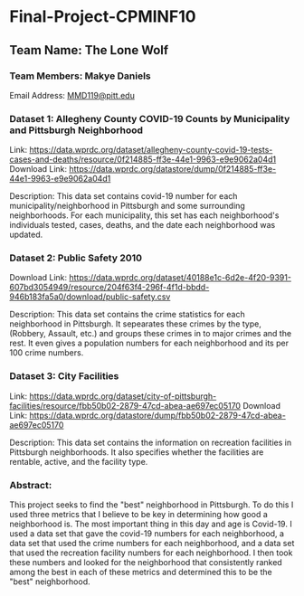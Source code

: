 # Final-Project-CPMINF10
## Team Name: The Lone Wolf
### Team Members: Makye Daniels
Email Address: MMD119@pitt.edu

### Dataset 1: Allegheny County COVID-19 Counts by Municipality and Pittsburgh Neighborhood
Link: https://data.wprdc.org/dataset/allegheny-county-covid-19-tests-cases-and-deaths/resource/0f214885-ff3e-44e1-9963-e9e9062a04d1
Download Link: https://data.wprdc.org/datastore/dump/0f214885-ff3e-44e1-9963-e9e9062a04d1

Description: This data set contains covid-19 number for each municipality/neighborhood in Pittsburgh and some surrounding neighborhoods. For each municipality, this set has each neighborhood's individuals tested, cases, deaths, and the date each neighborhood was updated.

### Dataset 2: Public Safety 2010
Download Link: https://data.wprdc.org/dataset/40188e1c-6d2e-4f20-9391-607bd3054949/resource/204f63f4-296f-4f1d-bbdd-946b183fa5a0/download/public-safety.csv

Description: This data set contains the crime statistics for each neighborhood in Pittsburgh. It sepearates these crimes by the type, (Robbery, Assault, etc.) and groups these crimes in to major crimes and the rest. It even gives a population numbers for each neighborhood and its per 100 crime numbers. 

### Dataset 3: City Facilities
Link: https://data.wprdc.org/dataset/city-of-pittsburgh-facilities/resource/fbb50b02-2879-47cd-abea-ae697ec05170
Download Link: https://data.wprdc.org/datastore/dump/fbb50b02-2879-47cd-abea-ae697ec05170

Description: This data set contains the information on recreation facilities in Pittsburgh neighborhoods. It also specifies whether the facilities are rentable, active, and the facility type. 


### Abstract:

This project seeks to find the "best" neighborhood in Pittsburgh. To do this I used three metrics that I believe to be key in determining how good a neighborhood is. The most important thing in this day and age is Covid-19. I used a data set that gave the covid-19 numbers for each neighborhood, a data set that used the crime numbers for each neighborhood, and a data set that used the recreation facility numbers for each neighborhood. I then took these numbers and looked for the neighborhood that consistently ranked among the best in each of these metrics and determined this to be the "best" neighborhood.

